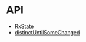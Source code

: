 # API

- [RxState](./rx-state.md)
- [distinctUntilSomeChanged](./operators/distinctUntilSomeChanged.md)
